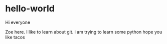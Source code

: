 # hello-world

Hi everyone 

Zoe here. I like to learn about git.
i am trying to learn some python 
hope you like tacos
